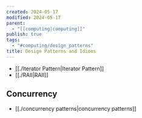```yaml
---
created: 2024-05-17
modified: 2024-05-17
parent:
  - "[[computing|computing]]"
publish: true
tags:
  - "#computing/design_patterns"
title: Design Patterns and Idioms
---
```

- [[./Iterator Pattern|Iterator Pattern]]
- [[./RAII|RAII]]

## Concurrency
- [[./concurrency patterns|concurrency patterns]]